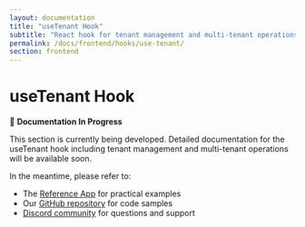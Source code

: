 ```yaml
---
layout: documentation
title: "useTenant Hook"
subtitle: "React hook for tenant management and multi-tenant operations"
permalink: /docs/frontend/hooks/use-tenant/
section: frontend
---
```


# useTenant Hook

🚧 **Documentation In Progress**

This section is currently being developed. Detailed documentation for the useTenant hook including tenant management and multi-tenant operations will be available soon.

In the meantime, please refer to:
- The [Reference App](/docs/reference-app/overview/) for practical examples
- Our [GitHub repository](https://github.com/preboot-io/preboot) for code samples
- [Discord community](https://discord.gg/Ux7ruzctZ5) for questions and support